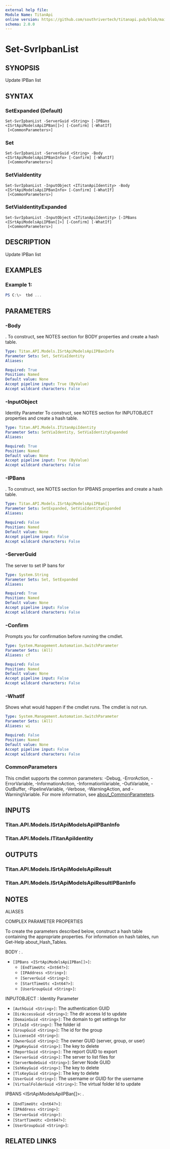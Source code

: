 ```yaml
---
external help file:
Module Name: TitanApi
online version: https://github.com/southrivertech/titanapi.pub/blob/main/sdk/powershell/readme.md
schema: 2.0.0
---
```


# Set-SvrIpbanList

## SYNOPSIS
Update IPBan list

## SYNTAX

### SetExpanded (Default)
```
Set-SvrIpbanList -ServerGuid <String> [-IPBans <ISrtApiModelsApiIPBan[]>] [-Confirm] [-WhatIf]
 [<CommonParameters>]
```

### Set
```
Set-SvrIpbanList -ServerGuid <String> -Body <ISrtApiModelsApiIPBanInfo> [-Confirm] [-WhatIf]
 [<CommonParameters>]
```

### SetViaIdentity
```
Set-SvrIpbanList -InputObject <ITitanApiIdentity> -Body <ISrtApiModelsApiIPBanInfo> [-Confirm] [-WhatIf]
 [<CommonParameters>]
```

### SetViaIdentityExpanded
```
Set-SvrIpbanList -InputObject <ITitanApiIdentity> [-IPBans <ISrtApiModelsApiIPBan[]>] [-Confirm] [-WhatIf]
 [<CommonParameters>]
```

## DESCRIPTION
Update IPBan list

## EXAMPLES

### Example 1:
```powershell
PS C:\>  tbd ...


```



## PARAMETERS

### -Body
.
To construct, see NOTES section for BODY properties and create a hash table.

```yaml
Type: Titan.API.Models.ISrtApiModelsApiIPBanInfo
Parameter Sets: Set, SetViaIdentity
Aliases:

Required: True
Position: Named
Default value: None
Accept pipeline input: True (ByValue)
Accept wildcard characters: False
```

### -InputObject
Identity Parameter
To construct, see NOTES section for INPUTOBJECT properties and create a hash table.

```yaml
Type: Titan.API.Models.ITitanApiIdentity
Parameter Sets: SetViaIdentity, SetViaIdentityExpanded
Aliases:

Required: True
Position: Named
Default value: None
Accept pipeline input: True (ByValue)
Accept wildcard characters: False
```

### -IPBans
.
To construct, see NOTES section for IPBANS properties and create a hash table.

```yaml
Type: Titan.API.Models.ISrtApiModelsApiIPBan[]
Parameter Sets: SetExpanded, SetViaIdentityExpanded
Aliases:

Required: False
Position: Named
Default value: None
Accept pipeline input: False
Accept wildcard characters: False
```

### -ServerGuid
The server to set IP bans for

```yaml
Type: System.String
Parameter Sets: Set, SetExpanded
Aliases:

Required: True
Position: Named
Default value: None
Accept pipeline input: False
Accept wildcard characters: False
```

### -Confirm
Prompts you for confirmation before running the cmdlet.

```yaml
Type: System.Management.Automation.SwitchParameter
Parameter Sets: (All)
Aliases: cf

Required: False
Position: Named
Default value: None
Accept pipeline input: False
Accept wildcard characters: False
```

### -WhatIf
Shows what would happen if the cmdlet runs.
The cmdlet is not run.

```yaml
Type: System.Management.Automation.SwitchParameter
Parameter Sets: (All)
Aliases: wi

Required: False
Position: Named
Default value: None
Accept pipeline input: False
Accept wildcard characters: False
```

### CommonParameters
This cmdlet supports the common parameters: -Debug, -ErrorAction, -ErrorVariable, -InformationAction, -InformationVariable, -OutVariable, -OutBuffer, -PipelineVariable, -Verbose, -WarningAction, and -WarningVariable. For more information, see [about_CommonParameters](http://go.microsoft.com/fwlink/?LinkID=113216).

## INPUTS

### Titan.API.Models.ISrtApiModelsApiIPBanInfo

### Titan.API.Models.ITitanApiIdentity

## OUTPUTS

### Titan.API.Models.ISrtApiModelsApiResult

### Titan.API.Models.ISrtApiModelsApiResultIPBanInfo

## NOTES

ALIASES

COMPLEX PARAMETER PROPERTIES

To create the parameters described below, construct a hash table containing the appropriate properties. For information on hash tables, run Get-Help about_Hash_Tables.


BODY <ISrtApiModelsApiIPBanInfo>: .
  - `[IPBans <ISrtApiModelsApiIPBan[]>]`: 
    - `[EndTimeUtc <Int64?>]`: 
    - `[IPAddress <String>]`: 
    - `[ServerGuid <String>]`: 
    - `[StartTimeUtc <Int64?>]`: 
    - `[UserGroupGuid <String>]`: 

INPUTOBJECT <ITitanApiIdentity>: Identity Parameter
  - `[AuthGuid <String>]`: The authentication GUID
  - `[DirAccessGuid <String>]`: The dir access Id to update
  - `[DomainGuid <String>]`: The domain to get settings for
  - `[FileId <String>]`: The folder id
  - `[GroupGuid <String>]`: The id for the group
  - `[LicenseId <String>]`: 
  - `[OwnerGuid <String>]`: The owner GUID (server, group, or user)
  - `[PgpKeyGuid <String>]`: The key to delete
  - `[ReportGuid <String>]`: The report GUID to export
  - `[ServerGuid <String>]`: The server to list files for
  - `[ServerNodeGuid <String>]`: Server Node GUID
  - `[SshKeyGuid <String>]`: The key to delete
  - `[TlsKeyGuid <String>]`: The key to delete
  - `[UserGuid <String>]`: The username or GUID for the username
  - `[VirtualFolderGuid <String>]`: The virtual folder Id to update

IPBANS <ISrtApiModelsApiIPBan[]>: .
  - `[EndTimeUtc <Int64?>]`: 
  - `[IPAddress <String>]`: 
  - `[ServerGuid <String>]`: 
  - `[StartTimeUtc <Int64?>]`: 
  - `[UserGroupGuid <String>]`: 

## RELATED LINKS


